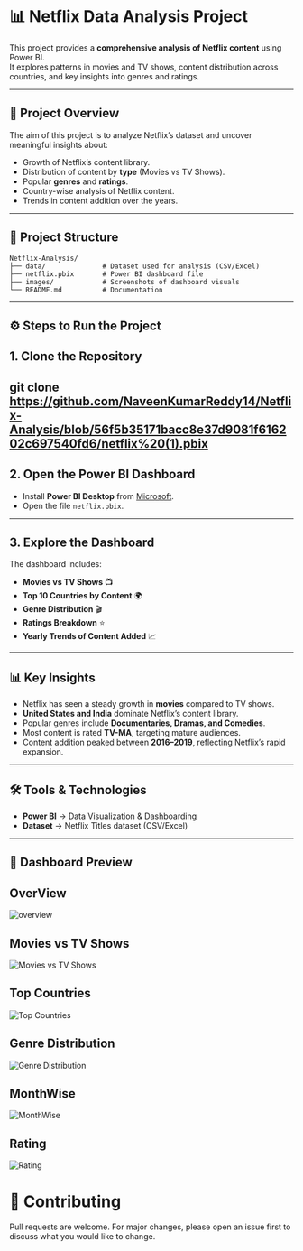# 📊 Netflix Data Analysis Project

This project provides a **comprehensive analysis of Netflix content** using Power BI.  
It explores patterns in movies and TV shows, content distribution across countries, and key insights into genres and ratings.

---

## 🚀 Project Overview
The aim of this project is to analyze Netflix’s dataset and uncover meaningful insights about:
- Growth of Netflix’s content library.
- Distribution of content by **type** (Movies vs TV Shows).
- Popular **genres** and **ratings**.
- Country-wise analysis of Netflix content.
- Trends in content addition over the years.

---


## 📂 Project Structure


```text
Netflix-Analysis/
├── data/              # Dataset used for analysis (CSV/Excel)
├── netflix.pbix       # Power BI dashboard file
├── images/            # Screenshots of dashboard visuals
└── README.md          # Documentation
```
----

## ⚙️ Steps to Run the Project

## 1. Clone the Repository

git clone https://github.com/NaveenKumarReddy14/Netflix-Analysis/blob/56f5b35171bacc8e37d9081f616202c697540fd6/netflix%20(1).pbix
---

## 2. Open the Power BI Dashboard
- Install **Power BI Desktop** from [Microsoft](https://powerbi.microsoft.com/desktop/).
- Open the file `netflix.pbix`.

---

## 3. Explore the Dashboard
The dashboard includes:
- **Movies vs TV Shows** 📺
- **Top 10 Countries by Content** 🌍
- **Genre Distribution** 🎬
- **Ratings Breakdown** ⭐
- **Yearly Trends of Content Added** 📈

---

## 📊 Key Insights
- Netflix has seen a steady growth in **movies** compared to TV shows.  
- **United States and India** dominate Netflix’s content library.  
- Popular genres include **Documentaries, Dramas, and Comedies**.  
- Most content is rated **TV-MA**, targeting mature audiences.  
- Content addition peaked between **2016–2019**, reflecting Netflix’s rapid expansion.  

---

## 🛠️ Tools & Technologies
- **Power BI** → Data Visualization & Dashboarding  
- **Dataset** → Netflix Titles dataset (CSV/Excel)  

---

## 📸 Dashboard Preview

## OverView
![overview](https://github.com/NaveenKumarReddy14/Netflix-Analysis/blob/d158c3a40d0cbcd0e76e86a3932df71131cf3834/Overview.png)
## Movies vs TV Shows
![Movies vs TV Shows](https://github.com/NaveenKumarReddy14/Netflix-Analysis/blob/37e2c4f2963c4e6ddf0c0c7712d0c18f52945989/Movie%20Vs%20Tv%20Shows.png)
## Top Countries 
![Top Countries](https://github.com/NaveenKumarReddy14/Netflix-Analysis/blob/5344a7da260c950ab0ef5e150e910b073a29731e/Top%20countries.png)
## Genre Distribution
![Genre Distribution](https://github.com/NaveenKumarReddy14/Netflix-Analysis/blob/d158c3a40d0cbcd0e76e86a3932df71131cf3834/Genre.png)
## MonthWise
![MonthWise](https://github.com/NaveenKumarReddy14/Netflix-Analysis/blob/d158c3a40d0cbcd0e76e86a3932df71131cf3834/Monthwise.png)
## Rating
![Rating](https://github.com/NaveenKumarReddy14/Netflix-Analysis/blob/d158c3a40d0cbcd0e76e86a3932df71131cf3834/Rating.png)

# 🙌 Contributing

Pull requests are welcome. For major changes, please open an issue first to discuss what you would like to change.
